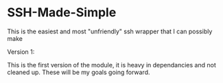 # SSH-Made-Simple
This is the easiest and most "unfriendly" ssh wrapper that I can possibly make


Version 1:

This is the first version of the module, it is heavy in dependancies and not cleaned up. These will be my goals going forward.

